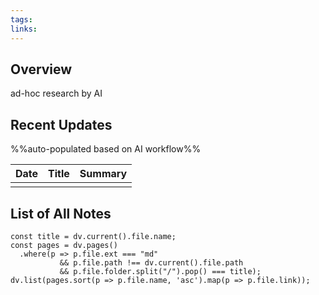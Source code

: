 ```yaml
---
tags: 
links: 
---
```

## Overview
ad-hoc research by AI

## Recent Updates
%%auto-populated based on AI workflow%%

| Date | Title | Summary |
| ---- | ----- | ------- |
|      |       |         |

## List of All Notes
```dataviewjs
const title = dv.current().file.name;
const pages = dv.pages()
  .where(p => p.file.ext === "md"
           && p.file.path !== dv.current().file.path
           && p.file.folder.split("/").pop() === title);
dv.list(pages.sort(p => p.file.name, 'asc').map(p => p.file.link));
```
